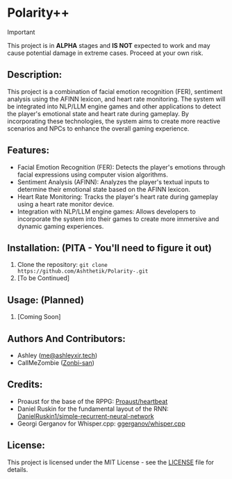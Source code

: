 # Polarity++

> [!IMPORTANT]
> This project is in **ALPHA** stages and __**IS NOT**__ expected to work and may cause potential damage in extreme cases.
> Proceed at your own risk.

## Description:
This project is a combination of facial emotion recognition (FER), sentiment analysis using the AFINN lexicon, and heart rate monitoring. The system will be integrated into NLP/LLM engine games and other applications to detect the player's emotional state and heart rate during gameplay. By incorporating these technologies, the system aims to create more reactive scenarios and NPCs to enhance the overall gaming experience.

## Features:
- Facial Emotion Recognition (FER): Detects the player's emotions through facial expressions using computer vision algorithms.
- Sentiment Analysis (AFINN): Analyzes the player's textual inputs to determine their emotional state based on the AFINN lexicon.
- Heart Rate Monitoring: Tracks the player's heart rate during gameplay using a heart rate monitor device.
- Integration with NLP/LLM engine games: Allows developers to incorporate the system into their games to create more immersive and dynamic gaming experiences.

## Installation: (PITA - You'll need to figure it out)
1. Clone the repository: `git clone https://github.com/Ashthetik/Polarity-.git`
2. [To be Continued]

## Usage: (Planned)
1. [Coming Soon]

## Authors And Contributors:
- Ashley (me@ashleyxir.tech)
- CallMeZombie ([Zonbi-san](https://github.com/Zonbi-san))

## Credits:
- Proaust for the base of the RPPG: [Proaust/heartbeat](https://github.com/prouast/heartbeat)
- Daniel Ruskin for the fundamental layout of the RNN: [DanielRuskin1/simple-recurrent-neural-network](https://github.com/DanielRuskin1/simple-recurrent-neural-network)
- Georgi Gerganov for Whisper.cpp: [ggerganov/whisper.cpp](https://github.com/ggerganov/whisper.cpp)

## License:
This project is licensed under the MIT License - see the [LICENSE](LICENSE.md) file for details.